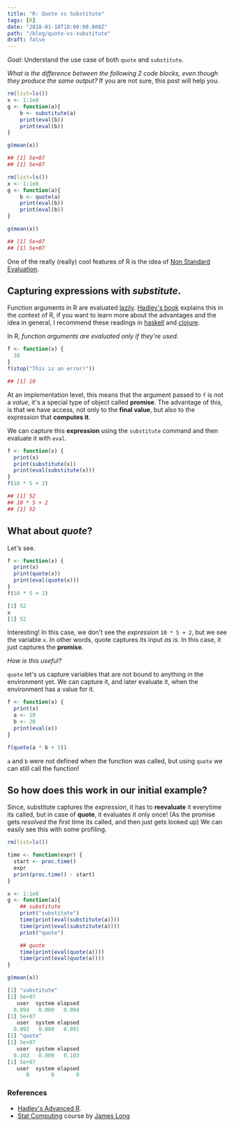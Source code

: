 ```yaml
---
title: "R: Quote vs Substitute"
tags: [R]
date: "2018-01-18T18:00:00.000Z"
path: "/blog/quote-vs-substitute"
draft: false
---
```


*Goal:* Understand the use case of both `quote` and `substitute`.

*What is the difference between the following 2 code blocks, even though they produce the same output?*
If you are not sure, this post will help you.

```r
rm(list=ls())
x <- 1:1e8
g <- function(a){
    b <- substitute(a)
    print(eval(b))
    print(eval(b))
}

g(mean(x))

## [1] 5e+07
## [1] 5e+07
```

```r
rm(list=ls())
x <- 1:1e8
g <- function(a){
    b <- quote(a)
    print(eval(b))
    print(eval(b))
}

g(mean(x))

## [1] 5e+07
## [1] 5e+07
```

One of the really (really) cool features of R is the idea of [Non Standard Evaluation](http://adv-r.had.co.nz/Computing-on-the-language.html).

## Capturing expressions with *substitute*.

Function arguments in R are evaluated [lazily](https://en.wikipedia.org/wiki/Lazy_evaluation). [Hadley's book](http://adv-r.had.co.nz/Functions.html#function-arguments) explains this in the context of R, if you want to learn more about the advantages and the idea in general, I recommend these readings in [haskell](https://www.schoolofhaskell.com/school/starting-with-haskell/introduction-to-haskell/6-laziness) and [clojure](http://clojure-doc.org/articles/language/laziness.html).

In R, *function arguments are evaluated only if they're used.*

```r
f <- function(x) {
  10
}
f(stop("This is an error!"))

## [1] 10
```

At an implementation level, this means that the argument passed to `f` is not a *value*, it's a special type of object called **promise**. The advantage of this, is that we have access, not only to the **final value**, but also to the expression that **computes it**.

We can capture this **expression** using the `substitute` command and then evaluate it with `eval`.

```r
f <- function(x) {
  print(x)
  print(substitute(x))
  print(eval(substitute(x)))
}
f(10 * 5 + 2)

## [1] 52
## 10 * 5 + 2
## [1] 52
```

## What about *quote*?
Let's see.

```r
f <- function(x) {
  print(x)
  print(quote(x))
  print(eval(quote(x)))
}
f(10 * 5 + 2)

[1] 52
x
[1] 52
```

Interesting! In this case, we don't see the *expression* `10 * 5 + 2`, but we see the variable `x`. In other words, quote captures its input *as is*. In this case, it just captures the **promise**.

*How is this useful?*

`quote` let's us capture variables that are not bound to anything in the environment yet. We can capture it, and later evaluate it, when the environment has a value for it.

```r
f <- function(x) {
  print(x)
  a <- 10
  b <- 20
  print(eval(x))
}

f(quote(a * b + 5))
```

`a` and `b` were not defined when the function was called, but using `quote` we can still call the function!


## So how does this work in our initial example?

Since, substitute captures the *expression*, it has to **reevaluate** it everytime its called, but in case of **quote**, it evaluates it only once! (As the promise gets *resolved* the first time its called, and then just gets looked up) We can easily see this with some profiling.

```r
rm(list=ls())

time <- function(expr) {
  start <- proc.time()
  expr
  print(proc.time() - start)
}

x <- 1:1e8
g <- function(a){
    ## substitute
    print("substitute")
    time(print(eval(substitute(a))))
    time(print(eval(substitute(a))))
    print("quote")

    ## quote
    time(print(eval(quote(a))))
    time(print(eval(quote(a))))
}

g(mean(x))

[1] "substitute"
[1] 5e+07
   user  system elapsed 
  0.094   0.000   0.094 
[1] 5e+07
   user  system elapsed 
  0.092   0.000   0.091 
[1] "quote"
[1] 5e+07
   user  system elapsed 
  0.103   0.000   0.103 
[1] 5e+07
   user  system elapsed 
      0       0       0
```

### References
- [Hadley's Advanced R](http://adv-r.had.co.nz/).
- [Stat Computing](https://longjp.github.io/statcomp/) course by [James Long](http://www.stat.tamu.edu/~jlong/)

